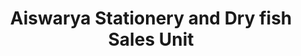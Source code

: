 ---
title: "Aiswarya Stationery and Dry fish Sales Unit"
url: /kollam/aiswarya-stationery-and-dry-fish-sales-unit/
shop: Schreibwaren
---